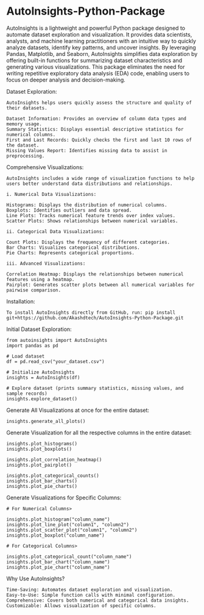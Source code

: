 # AutoInsights-Python-Package
AutoInsights is a lightweight and powerful Python package designed to automate dataset exploration and visualization. It provides data scientists, analysts, and machine learning practitioners with an intuitive way to quickly analyze datasets, identify key patterns, and uncover insights. By leveraging Pandas, Matplotlib, and Seaborn, AutoInsights simplifies data exploration by offering built-in functions for summarizing dataset characteristics and generating various visualizations. This package eliminates the need for writing repetitive exploratory data analysis (EDA) code, enabling users to focus on deeper analysis and decision-making.

Dataset Exploration:

    AutoInsights helps users quickly assess the structure and quality of their datasets.

    Dataset Information: Provides an overview of column data types and memory usage.
    Summary Statistics: Displays essential descriptive statistics for numerical columns.
    First and Last Records: Quickly checks the first and last 10 rows of the dataset.
    Missing Values Report: Identifies missing data to assist in preprocessing.

Comprehensive Visualizations:

    AutoInsights includes a wide range of visualization functions to help users better understand data distributions and relationships.
    
    i. Numerical Data Visualizations:

    Histograms: Displays the distribution of numerical columns.
    Boxplots: Identifies outliers and data spread.
    Line Plots: Tracks numerical feature trends over index values.
    Scatter Plots: Shows relationships between numerical variables.

    ii. Categorical Data Visualizations:

    Count Plots: Displays the frequency of different categories.
    Bar Charts: Visualizes categorical distributions.
    Pie Charts: Represents categorical proportions.

    iii. Advanced Visualizations:

    Correlation Heatmap: Displays the relationships between numerical features using a heatmap.
    Pairplot: Generates scatter plots between all numerical variables for pairwise comparison.

Installation:

    To install AutoInsights directly from GitHub, run: pip install git+https://github.com/Akashdtech/AutoInsights-Python-Package.git

Initial Dataset Exploration:

    from autoinsights import AutoInsights
    import pandas as pd

    # Load dataset
    df = pd.read_csv("your_dataset.csv")

    # Initialize AutoInsights
    insights = AutoInsights(df)

    # Explore dataset (prints summary statistics, missing values, and sample records)
    insights.explore_dataset()

Generate All Visualizations at once for the entire dataset:

    insights.generate_all_plots()

Generate Visualization for all the respective columns in the entire dataset:

    insights.plot_histograms()
    insights.plot_boxplots()
    
    insights.plot_correlation_heatmap()
    insights.plot_pairplot()
    
    insights.plot_categorical_counts()
    insights.plot_bar_charts()
    insights.plot_pie_charts()

Generate Visualizations for Specific Columns:
    
    # For Numerical Columns>

    insights.plot_histogram("column_name")
    insights.plot_line_plot("column1", "column2")
    insights.plot_scatter_plot("column1", "column2")
    insights.plot_boxplot("column_name")

    # For Categorical Columns>

    insights.plot_categorical_count("column_name")
    insights.plot_bar_chart("column_name")
    insights.plot_pie_chart("column_name")

Why Use AutoInsights?

    Time-Saving: Automates dataset exploration and visualization.
    Easy-to-Use: Simple function calls with minimal configuration.
    Comprehensive: Covers both numerical and categorical data insights.
    Customizable: Allows visualization of specific columns.
